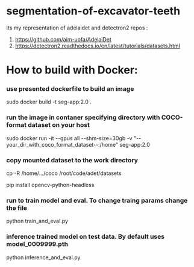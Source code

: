# segmentation-of-excavator-teeth
 Its my representation of adelaidet and detectron2 repos :
 1. https://github.com/aim-uofa/AdelaiDet
 2. https://detectron2.readthedocs.io/en/latest/tutorials/datasets.html


# How to build with Docker: 

### use presented dockerfile to build an image
sudo docker build -t seg-app:2.0 .
### run the image in contaner specifying directory with COCO-format dataset on your host
sudo docker run -it --gpus all --shm-size=30gb -v "--your_dir_with_coco_format_dataset--:/home" seg-app:2.0

### copy mounted dataset to the work directory
cp -R /home/.../coco   /root/code/adet/datasets   

pip install opencv-python-headless

### run to train model and eval. To change traing params change the file
python train_and_eval.py  

### inference trained model on test data. By default uses model_0009999.pth
python inference_and_eval.py
